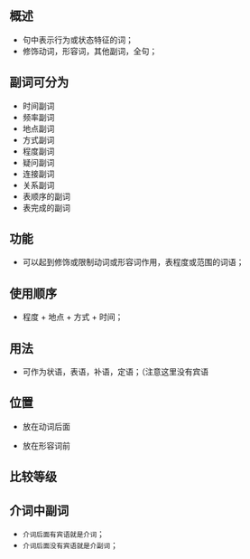 ## 概述

* 句中表示行为或状态特征的词；
* 修饰动词，形容词，其他副词，全句；

## 副词可分为

* 时间副词
* 频率副词
* 地点副词
* 方式副词
* 程度副词
* 疑问副词
* 连接副词
* 关系副词
* 表顺序的副词
* 表完成的副词

## 功能

* 可以起到修饰或限制动词或形容词作用，表程度或范围的词语；

## 使用顺序

* 程度 + 地点 + 方式 + 时间；

## 用法

* 可作为状语，表语，补语，定语；（注意这里没有宾语

## 位置

* 放在动词后面

* 放在形容词前

## 比较等级

## 介词中副词

* `介词后面有宾语就是介词`；
* `介词后面没有宾语就是介副词`；